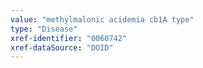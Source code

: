 ```yaml
---
value: "methylmalonic acidemia cb1A type"
type: "Disease"
xref-identifier: "0060742"
xref-dataSource: "DOID"
---
```

